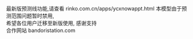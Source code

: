 最新版预测线功能,请查看 rinko.com.cn/apps/ycxnowappt.html 本模型由于预测范围问题暂时禁用,   
希望各位用户迁移至新版使用, 感谢支持  
合作网站 bandoristation.com
